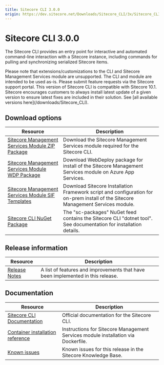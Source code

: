 ```yaml
---
title: Sitecore CLI 3.0.0
origin: https://dev.sitecore.net/Downloads/Sitecore_CLI/3x/Sitecore_CLI_300.aspx
---
```


# Sitecore CLI 3.0.0

The Sitecore CLI provides an entry point for interactive and automated command-line interaction with a Sitecore instance, including commands for pulling and synchronizing serialized Sitecore items.

  <Alert variant='warning' mb={4}>
    <AlertIcon />
    Please note that extensions/customizations to the CLI and Sitecore Management Services module are unsupported. The CLI and module are intended to be used as-is. Please submit feature requests via the Sitecore support portal.
  </Alert>
  
  <Alert variant='warning' mb={4}>
    <AlertIcon />
    This version of Sitecore CLI is compatible with Sitecore 10.1.
  </Alert>
  
  <Alert variant='warning' mb={4}>
    <AlertIcon />
    Sitecore encourages customers to always install latest update of a given version to ensure latest fixes are included in their solution. See [all available versions here](/downloads/Sitecore_CLI).
  </Alert>
  

## Download options

 | Resource | Description |
 | --- | --- |
 | [Sitecore Management Services Module ZIP Package](https://sitecoredev.azureedge.net/~/media/ADC0F6777DEE4626BB6A2CA32F40FA37.ashx?date=20210308T142215) | Download the Sitecore Management Services module required for the Sitecore CLI. |
 | [Sitecore Management Services Module WDP Package](https://sitecoredev.azureedge.net/~/media/81D8DFFDC42C4D1EACCFE56154BF4D5C.ashx?date=20210224T204945) | Download WebDeploy package for install of the Sitecore Management Services module on Azure App Services. |
 | [Sitecore Management Services Module SIF Templates](https://sitecoredev.azureedge.net/~/media/7DDCDE795F9F4553A9C321B997939F43.ashx?date=20210224T205014) | Download Sitecore Installation Framework script and configuration for on-prem install of the Sitecore Management Services module. |
 | [Sitecore CLI NuGet Package](https://sitecore.myget.org/feed/sc-packages/package/nuget/Sitecore.Cli) | The "sc-packages" NuGet feed contains the Sitecore CLI "dotnet tool". See documentation for installation details. |

## Release information

 | Resource | Description |
 | --- | --- |
 | [Release Notes](/downloads/Sitecore%20CLI/3x/Sitecore%20CLI%20300/Release%20Notes) | A list of features and improvements that have been implemented in this release. |

## Documentation

 | Resource | Description |
 | --- | --- |
 | [Sitecore CLI Documentation](https://doc.sitecore.com/developers/101/developer-tools/en/sitecore-command-line-interface.html) | Official documentation for the Sitecore CLI. |
 | [Container installation reference](https://doc.sitecore.com/developers/101/developer-tools/en/sitecore-module-reference.html#sitecore-management-services) | Instructions for Sitecore Management Services module installation via Dockerfile. |
 | [Known issues](https://kb.sitecore.net/articles/545609) | Known issues for this release in the Sitecore Knowledge Base. |